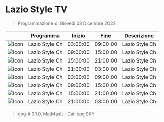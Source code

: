 # Lazio Style TV
> Programmazione di Giovedì 08 Dicembre 2022

||Programma|Inizio|Fine|Descrizione|
|---|---|---|---|---|
|![Icon](https://guidatv.sky.it/uuid/SportCalcio_Cover_JgZRMKTlp.png)|Lazio Style Ch|03:00:00|09:00:00|Lazio Style Ch
|![Icon](https://guidatv.sky.it/uuid/SportCalcio_Cover_JgZRMKTlp.png)|Lazio Style Ch|09:00:00|15:00:00|Lazio Style Ch
|![Icon](https://guidatv.sky.it/uuid/SportCalcio_Cover_JgZRMKTlp.png)|Lazio Style Ch|15:00:00|21:00:00|Lazio Style Ch
|![Icon](https://guidatv.sky.it/uuid/SportCalcio_Cover_JgZRMKTlp.png)|Lazio Style Ch|21:00:00|03:00:00|Lazio Style Ch
|![Icon](https://guidatv.sky.it/uuid/SportCalcio_Cover_JgZRMKTlp.png)|Lazio Style Ch|03:00:00|09:00:00|Lazio Style Ch
|![Icon](https://guidatv.sky.it/uuid/SportCalcio_Cover_JgZRMKTlp.png)|Lazio Style Ch|09:00:00|15:00:00|Lazio Style Ch
|![Icon](https://guidatv.sky.it/uuid/SportCalcio_Cover_JgZRMKTlp.png)|Lazio Style Ch|15:00:00|21:00:00|Lazio Style Ch
|![Icon](https://guidatv.sky.it/uuid/SportCalcio_Cover_JgZRMKTlp.png)|Lazio Style Ch|21:00:00|03:00:00|Lazio Style Ch



 > epg-it 0.1.0, MatMasIt - Dati epg SKY